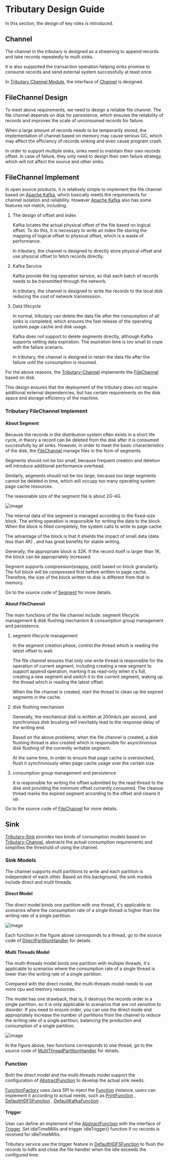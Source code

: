 # Tributary Design Guide

In this section, the design of key roles is introduced.

## Channel

The channel in the tributary is designed as a streaming to append records and take records repeatedly to multi sinks.

It is also supported the transaction operation helping sinks promise to consume records and send external system
successfully at least once.

In [Tributary Channel Module](../tributary-channel), the interface of
[Channel](../tributary-channel/tributary-channel-base/src/main/java/org/zicat/tributary/channel/Channel.java) is
designed.

## FileChannel Design

To meet above requirements, we need to design a reliable file channel. The file channel depends on disk for persistence,
which ensures the reliability of records and improves the scale of unconsumed records for failure.

When a large amount of records needs to be temporarily stored, the implementation of channel based on memory may cause
serious GC, which may affect the efficiency of records sinking and even cause program crash.

In order to support multiple sinks, sinks need to maintain their own records offset. In case of failure, they only need
to design their own failure strategy, which will not affect the source and other sinks.

## FileChannel Implement

In open source products, it is relatively simple to implement the file channel based
on [Apache Kafka](https://kafka.apache.org/), which basically meets the requirements for channel isolation and
reliability. However [Apache Kafka](https://kafka.apache.org/) also has some features not match, including:

1. The design of offset and index

   Kafka locates the actual physical offset of the file based on logical offset. To do this, it is necessary to write an
   index file storing the mapping of logical offset to physical offset, which is a waste of performance.

   In tributary, the channel is designed to directly store physical offset and use physical offset to fetch records
   directly.

2. Kafka Service

   Kafka provide the log operation service, so that each batch of records needs to be transmitted through the network.

   In tributary, the channel is designed to write the records to the local disk reducing the cost of network
   transmission.

3. Data lifecycle

   In normal, tributary can delete the data file after the consumption of all sinks is completed, which ensures the fast
   release of the operating system page cache and disk usage.

   Kafka does not support to delete segments directly, although Kafka supports setting data expiration. The expiration
   time is too small to cope with the failure scenario.

   In tributary, the channel is designed to retain the data file after the failure until the consumption is resumed.

For the above reasons, the [Tributary-Channel](../tributary-channel)
implements the
[FileChannel](../tributary-channel/tributary-channel-file/src/main/java/org/zicat/tributary/channel/file/FileChannel.java)
based on disk.

This design ensures that the deployment of the tributary does not require additional external dependencies, but has
certain requirements on the disk space and storage efficiency of the machine.

### Tributary FileChannel Implement

#### About Segment

Because the records in the distribution system often exists in a short life cycle, in theory a record can be deleted
from the disk after it is consumed successfully by all sinks. However, in order to meet the basic characteristics of the
disk, the
[FileChannel](../tributary-channel/tributary-channel-file/src/main/java/org/zicat/tributary/channel/file/FileChannel.java)
manage files in the form of segments.

Segments should not be too small, because frequent creation and deletion will introduce additional performance overhead.

Similarly, segments should not be too large, because too large segments cannot be deleted in time, which will occupy too
many operating system page cache resources.

The reasonable size of the segment file is about 2G-4G.

![image](picture/segment_struct.png)

The internal data of the segment is managed according to the fixed-size block. The writing operation is responsible for
writing the data to the block. When the block is filled completely, the system calls to write to page cache.

The advantage of the block is that it shields the impact of small data (data less than 4K) , and has great benefits for
stable writing.

Generally, the appropriate block is 32K. If the record itself is larger than 1K, the block can be appropriately
increased.

Segment supports compression(snappy, zstd) based on block granularity. The full block will be compressed first before
written to page cache. Therefore, the size of the block written to disk is different from that in memory.

Go to the source code of
[Segment](../tributary-channel/tributary-channel-base/src/main/java/org/zicat/tributary/channel/Segment.java) for
more details.

#### About FileChannel

The main functions of the file channel include: segment lifecycle management & disk flushing mechanism & consumption
group management and persistence.

1. segment lifecycle management

   In the segment creation phase, control the thread which is reading the latest offset to wait.

   The file channel ensures that only one write thread is responsible for the operation of current segment, including
   creating a new segment to support append operation, marking it as read-only when it's full, creating a new segment
   and switch it to the current segment, waking up the thread which is reading the latest offset.

   When the file channel is created, start the thread to clean up the expired segments in the cache.

2. disk flushing mechanism

   Generally, the mechanical disk is written at 200mb/s per second, and synchronous disk brushing will inevitably lead
   to the response delay of the writing end.

   Based on the above problems, when the file channel is created, a disk flushing thread is also created which is
   responsible for asynchronous disk flushing of the currently writable segment.

   At the same time, in order to ensure that page cache is overstocked, flush it synchronously when page cache usage
   over the certain size

3. consumption group management and persistence

   It is responsible for writing the offset submitted by the read thread to the disk and providing the minimum offset
   currently consumed. The cleanup thread marks the expired segment according to the offset and cleans it up.

Go to the source code of
[FileChannel](../tributary-channel/tributary-channel-file/src/main/java/org/zicat/tributary/channel/file/FileChannel.java) for more details.

## Sink

[Tributary-Sink](../tributary-sink)
provides two kinds of consumption models based on [Tributary-Channel](../tributary-channel), abstracts the actual
consumption requirements and simplifies the threshold of using the channel.

### Sink Models

The channel supports multi partitions to write and each partition is independent of each other. Based on this
background, the sink models include direct and multi threads.

#### Direct Model

The direct model binds one partition with one thread, it's applicable to scenarios where the consumption rate of a
single thread is higher than the writing rate of a single partition.

![image](picture/direct_sink_model.png)

Each function in the figure above corresponds to a thread, go to the source code of
[DirectPartitionHandler](../tributary-sink/tributary-sink-base/src/main/java/org/zicat/tributary/sink/handler/DirectPartitionHandler.java)
for details.

#### Multi Threads Model

The multi-threads model binds one partition with multiple threads, it's applicable to scenarios where the consumption
rate of a single thread is lower than the writing rate of a single partition.

Compared with the direct model, the multi-threads model needs to use more cpu and memory resources.

The model has one drawback, that is, it destroys the records order in a single partition, so it is only applicable to
scenarios that are not sensitive to disorder. If you need to ensure order, you can use the direct mode and appropriately
increase the number of partitions from the channel to reduce the writing rate of a single partition, balancing the
production and consumption of a single partition.

![image](picture/multi_thread_sink_model.png)

In the figure above, two functions corresponds to one thread, go to the source code of
[MultiThreadPartitionHandler](../tributary-sink/tributary-sink-base/src/main/java/org/zicat/tributary/sink/handler/MultiThreadPartitionHandler.java)
for details.

### Function

Both the direct model and the multi-threads model support the configuration of
[AbstractFunction](../tributary-sink/tributary-sink-base/src/main/java/org/zicat/tributary/sink/function/AbstractFunction.java)
to develop the actual sink needs.

[FunctionFactory](../tributary-sink/tributary-sink-base/src/main/java/org/zicat/tributary/sink/function/FunctionFactory.java)
uses Java SPI to inject
the [Function](../tributary-sink/tributary-sink-base/src/main/java/org/zicat/tributary/sink/function/AbstractFunction.java)
instance, users can implement it according to actual needs, such
as [PrintFunction](../tributary-sink/tributary-sink-base/src/main/java/org/zicat/tributary/sink/function/PrintFunctionFactory.java)
,
[DefaultHDFSFunction](../tributary-sink/tributary-sink-hdfs/src/main/java/org/zicat/tributary/sink/hdfs/DefaultHDFSFunctionFactory.java)
,
[DefaultKafkaFunction](../tributary-sink/tributary-sink-kafka/src/main/java/org/zicat/tributary/sink/kafka/DefaultKafkaFunctionFactory.java)
.

#### Trigger

User can define an implement of
the [AbstractFunction](../tributary-sink/tributary-sink-base/src/main/java/org/zicat/tributary/sink/function/AbstractFunction.java)
with the interface
of [Trigger](../tributary-sink/tributary-sink-base/src/main/java/org/zicat/tributary/sink/function/Trigger.java). Set
idleTimeMillis and trigger idleTrigger() function if no records is received for idleTimeMillis.

Tributary service use the trigger feature
in [DefaultHDFSFunction](../tributary-sink/tributary-sink-hdfs/src/main/java/org/zicat/tributary/sink/hdfs/DefaultHDFSFunction.java)
to flush the records to hdfs and close the file handler when the idle exceeds the configured time.

